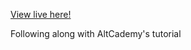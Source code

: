 [View live here!](https://github.com/brittanyjoiner15/stocks)

Following along with AltCademy's tutorial
